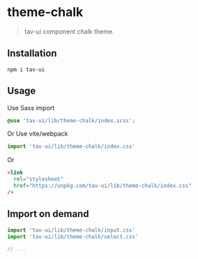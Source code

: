# theme-chalk

> tav-ui component chalk theme.

## Installation

```shell
npm i tav-ui
```

## Usage

Use Sass import

```css
@use 'tav-ui/lib/theme-chalk/index.scss';
```

Or Use vite/webpack

```javascript
import 'tav-ui/lib/theme-chalk/index.css'
```

Or

```html
<link
  rel="stylesheet"
  href="https://unpkg.com/tav-ui/lib/theme-chalk/index.css"
/>
```

## Import on demand

```javascript
import 'tav-ui/lib/theme-chalk/input.css'
import 'tav-ui/lib/theme-chalk/select.css'

// ...
```
